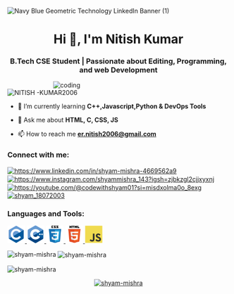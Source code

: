 ![Navy Blue Geometric Technology LinkedIn Banner (1)](https://images.app.goo.gl/FrdagTzcbg2jD4Qh7)

<h1 align="center">Hi 👋, I'm Nitish Kumar</h1>
<h3 align="center">B.Tech CSE Student | Passionate about Editing, Programming, and web Development</h3>

<img align="right" alt="coding" width="400" src="https://user-images.githubusercontent.com/55389276/140866485-8fb1c876-9a8f-4d6a-98dc-08c4981eaf70.gif">

<p align="left"> <img src="https://komarev.com/ghpvc/?username=NITISH -KUMAR2006&label=Profile%20views&color=0e75b6&style=flat" alt="NITISH -KUMAR2006" /> </p>

- 🌱 I’m currently learning **C++,Javascript,Python & DevOps Tools**

- 💬 Ask me about **HTML, C, CSS, JS**    

- 📫 How to reach me **er.nitish2006@gmail.com**

<h3 align="left">Connect with me:</h3>
<p align="left">
<a href="https://www.linkedin.com/in/nitish-kumar-a6666a322?utm_source=share&utm_campaign=share_via&utm_content=profile&utm_medium=android_app" target="blank"><img align="center" src="https://raw.githubusercontent.com/NITISH-KUMAR2006/github-profile-readme-generator/master/src/images/icons/Social/linked-in-alt.svg" alt="https://www.linkedin.com/in/shyam-mishra-4669562a9" height="30" width="40" /></a>
<a href="https://instagram.com/https://www.instagram.com/shyammishra_143?igsh=zjbkzgl2cjjxyxnj" target="blank"><img align="center" src="https://raw.githubusercontent.com/rahuldkjain/github-profile-readme-generator/master/src/images/icons/Social/instagram.svg" alt="https://www.instagram.com/shyammishra_143?igsh=zjbkzgl2cjjxyxnj" height="30" width="40" /></a>
<a href="https://www.youtube.com/c/https://youtube.com/@codewithshyam01?si=misdxolma0o_8exg" target="blank"><img align="center" src="https://raw.githubusercontent.com/rahuldkjain/github-profile-readme-generator/master/src/images/icons/Social/youtube.svg" alt="https://youtube.com/@codewithshyam01?si=misdxolma0o_8exg" height="30" width="40" /></a>
<a href="https://www.leetcode.com/shyam_18072003" target="blank"><img align="center" src="https://raw.githubusercontent.com/rahuldkjain/github-profile-readme-generator/master/src/images/icons/Social/leet-code.svg" alt="shyam_18072003" height="30" width="40" /></a>
</p>

<h3 align="left">Languages and Tools:</h3>
<p align="left"> <a href="https://www.cprogramming.com/" target="_blank" rel="noreferrer"> <img src="https://raw.githubusercontent.com/devicons/devicon/master/icons/c/c-original.svg" alt="c" width="40" height="40"/> </a> <a href="https://www.w3schools.com/cpp/" target="_blank" rel="noreferrer"> <img src="https://raw.githubusercontent.com/devicons/devicon/master/icons/cplusplus/cplusplus-original.svg" alt="cplusplus" width="40" height="40"/> </a> <a href="https://www.w3schools.com/css/" target="_blank" rel="noreferrer"> <img src="https://raw.githubusercontent.com/devicons/devicon/master/icons/css3/css3-original-wordmark.svg" alt="css3" width="40" height="40"/> </a> <a href="https://www.w3.org/html/" target="_blank" rel="noreferrer"> <img src="https://raw.githubusercontent.com/devicons/devicon/master/icons/html5/html5-original-wordmark.svg" alt="html5" width="40" height="40"/> </a> <a href="https://developer.mozilla.org/en-US/docs/Web/JavaScript" target="_blank" rel="noreferrer"> <img src="https://raw.githubusercontent.com/devicons/devicon/master/icons/javascript/javascript-original.svg" alt="javascript" width="40" height="40"/> </a> </p>

<p><img align="left" src="https://github-readme-stats.vercel.app/api/top-langs?username=shyam-mishra&show_icons=true&locale=en&layout=compact" alt="shyam-mishra" /></p>

<p>&nbsp;<img align="center" src="https://github-readme-stats.vercel.app/api?username=shyam-mishra&show_icons=true&locale=en" alt="shyam-mishra" /></p>

<p><img align="center" src="https://github-readme-streak-stats.herokuapp.com/?user=shyam-mishra&" alt="shyam-mishra" /></p>


<div align="center">
  <a href="https://github.com/ryo-ma/github-profile-trophy">
    <img src="https://github-profile-trophy.vercel.app/?username=shyam-mishra" alt="shyam-mishra" />
  </a> 
</div>